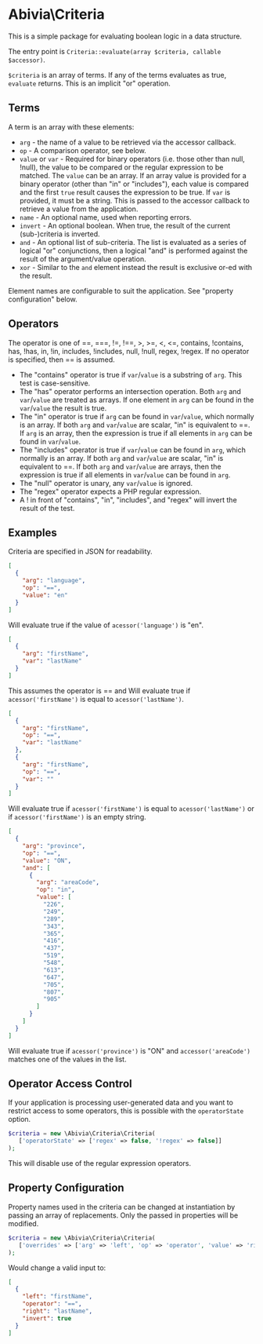 # Abivia\Criteria

This is a simple package for evaluating boolean logic in a data structure.

The entry point is `Criteria::evaluate(array $criteria, callable $accessor)`.

`$criteria` is an array of terms. If any of the terms evaluates as true, `evaluate` returns.
This is an implicit "or" operation.

## Terms

A term is an array with these elements:

* `arg` - the name of a value to be retrieved via the accessor callback.
* `op` - A comparison operator, see below.
* `value` or `var` - Required for binary operators (i.e. those other than null, !null), 
  the value to be compared or the regular expression to be matched.
  The `value` can be an array.
  If an array value is provided for a binary operator (other than "in" or "includes"),
  each value is compared and the first `true` result causes the expression to be true.
  If `var` is provided, it must be a string.
  This is passed to the accessor callback to retrieve a value from the application.
* `name` - An optional name, used when reporting errors.
* `invert` - An optional boolean. When true, the result of the current (sub-)criteria is inverted.
* `and` - An optional list of sub-criteria. The list is evaluated as a series of logical "or"
  conjunctions, then a logical "and" is performed against the result of the argument/value
  operation.
* `xor` - Similar to the `and` element instead the result is exclusive or-ed with the result.

Element names are configurable to suit the application. See "property configuration" below.

## Operators

The operator is one of ==, ===, !=, !==, >, >=, <, <=,
contains, !contains, has, !has, in, !in, includes, !includes,
null, !null, regex, !regex.
If no operator is specified, then == is assumed.

* The "contains" operator is true if `var`/`value` is a substring of `arg`.
  This test is case-sensitive.
* The "has" operator performs an intersection operation.
  Both `arg` and `var`/`value` are treated as arrays.
  If one element in `arg` can be found in the `var`/`value` the result is true.
* The "in" operator is true if `arg` can be found in `var`/`value`,
  which normally is an array.
  If both `arg` and `var`/`value` are scalar, "in" is equivalent to ==.
  If `arg` is an array, then the expression is true
  if all elements in `arg` can be found in `var`/`value`.
* The "includes" operator is true if `var`/`value` can be found in `arg`,
  which normally is an array.
  If both `arg` and `var`/`value` are scalar, "in" is equivalent to ==.
  If both `arg` and `var`/`value` are arrays,
  then the expression is true if all elements in `var`/`value`
  can be found in `arg`.
* The "null" operator is unary, any `var`/`value` is ignored.
* The "regex" operator expects a PHP regular expression.
* A ! in front of "contains", "in", "includes",
  and "regex" will invert the result of the test.

## Examples

Criteria are specified in JSON for readability.

```json
[
  {
    "arg": "language",
    "op": "==",
    "value": "en"
  }
]
```

Will evaluate true if the value of `acessor('language')` is "en".

```json
[
  {
    "arg": "firstName",
    "var": "lastName"
  }
]
```

This assumes the operator is == and Will evaluate true
if  `acessor('firstName')` is equal to `acessor('lastName')`.

```json
[
  {
    "arg": "firstName",
    "op": "==",
    "var": "lastName"
  },
  {
    "arg": "firstName",
    "op": "==",
    "var": ""
  }
]
```

Will evaluate true if  `acessor('firstName')` is equal to `acessor('lastName')`
or if `acessor('firstName')` is an empty string.

```json
[
  {
    "arg": "province",
    "op": "==",
    "value": "ON",
    "and": [
      {
        "arg": "areaCode",
        "op": "in",
        "value": [
          "226",
          "249",
          "289",
          "343",
          "365",
          "416",
          "437",
          "519",
          "548",
          "613",
          "647",
          "705",
          "807",
          "905"
        ]
      }
    ]
  }
]
```

Will evaluate true if `acessor('province')` is "ON"
and `accessor('areaCode')` matches one of the values in the list.

## Operator Access Control

If your application is processing user-generated data and you want to
restrict access to some operators, this is possible with the
`operatorState` option.

```php
$criteria = new \Abivia\Criteria\Criteria(
   ['operatorState' => ['regex' => false, '!regex' => false]]
);
```

This will disable use of the regular expression operators.

## Property Configuration

Property names used in the criteria can be changed at instantiation
by passing an array of replacements.
Only the passed in properties will be modified.

```php
$criteria = new \Abivia\Criteria\Criteria(
   ['overrides' => ['arg' => 'left', 'op' => 'operator', 'value' => 'right']]
);
```

Would change a valid input to:

```json
[
  {
    "left": "firstName",
    "operator": "==",
    "right": "lastName",
    "invert": true
  }
]
```
